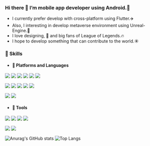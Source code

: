 ### Hi there 👋 I’m mobile app developer using Android.🐸
- I currently prefer develop with cross-platform using Flutter.✈️
- Also, I interesting in develop metaverse environment using Unreal-Engine.🚀
- I love designing, 🎨 and big fans of League of Legends.🔥
- I hope to develop something that can contribute to the world.☀️
<!--
**kumangho/kumangho** is a ✨ _special_ ✨ repository because its `README.md` (this file) appears on your GitHub profile.

Here are some ideas to get you started:

- 🔭 I’m currently working on ...
- 🌱 I’m currently learning ...
- 👯 I’m looking to collaborate on ...
- 🤔 I’m looking for help with ...
- 💬 Ask me about ...
- 📫 How to reach me: ...
- 😄 Pronouns: ...
- ⚡ Fun fact: ...
-->


### 💪 Skills

- #### 🔧 Platforms and Languages
<p float="left">
<img src="https://img.shields.io/badge/Android-3DDC84?style=flat-square&logo=Android&logoColor=white"/>
<img src="https://img.shields.io/badge/Kotlin-7F52FF?style=flat-square&logo=Kotlin&logoColor=white"/>
<img src="https://img.shields.io/badge/Flutter-02569B?style=flat-square&logo=Flutter&logoColor=white"/>
<img src="https://img.shields.io/badge/Dart-0175C2?style=flat-square&logo=Dart&logoColor=white"/>
<img src="https://img.shields.io/badge/Firebase-FFCA28?style=flat-square&logo=firebase&logoColor=white"/>
<img src="https://img.shields.io/badge/SqLite-4479A1?style=flat-square&logo=sqlite&logoColor=white"/>
  </p>
<p float="left">
<img src="https://img.shields.io/badge/Php-777BB4?style=flat-square&logo=php&logoColor=white"/>
<img src="https://img.shields.io/badge/Html-E34F26?style=flat-square&logo=html5&logoColor=white"/>
<img src="https://img.shields.io/badge/Css-1572B6?style=flat-square&logo=css3&logoColor=white"/>
<img src="https://img.shields.io/badge/JavaScript-F7DF1E?style=flat-square&logo=javascript&logoColor=white"/>
<img src="https://img.shields.io/badge/MySql-4479A1?style=flat-square&logo=mysql&logoColor=white"/>
  </p>
<p float="left">
<img src="https://img.shields.io/badge/UnrealEngine-0E1128?style=flat-square&logo=Unrealengine&logoColor=white"/>
<img src="https://img.shields.io/badge/C++-00599C?style=flat-square&logo=Cplusplus&logoColor=white"/>
  </p>

- #### 🔨 Tools
<p float="left">
<img src="https://img.shields.io/badge/Vscode-007ACC?style=flat-square&logo=visualstudiocode&logoColor=white"/>
<img src="https://img.shields.io/badge/AndroidStudio-3DDC84?style=flat-square&logo=androidstudio&logoColor=white"/>
<img src="https://img.shields.io/badge/Git-FFFFFF?style=flat-square&logo=Git&logoColor=black"/>
<img src="https://img.shields.io/badge/Slack-F24E1E?style=flat-square&logo=slack&logoColor=white"/>
  </p>
<p float="left">
<img src="https://img.shields.io/badge/Figma-F24E1E?style=flat-square&logo=Figma&logoColor=white"/>
<img src="https://img.shields.io/badge/Illustrator-FF9A00?style=flat-square&logo=adobeillustrator&logoColor=white"/>
  </p>

![Anurag's GitHub stats](https://github-readme-stats.vercel.app/api?username=kumangho&show_icons=true&theme=radical)
![Top Langs](https://github-readme-stats.vercel.app/api/top-langs/?username=kumangho&theme=tokyonight)
